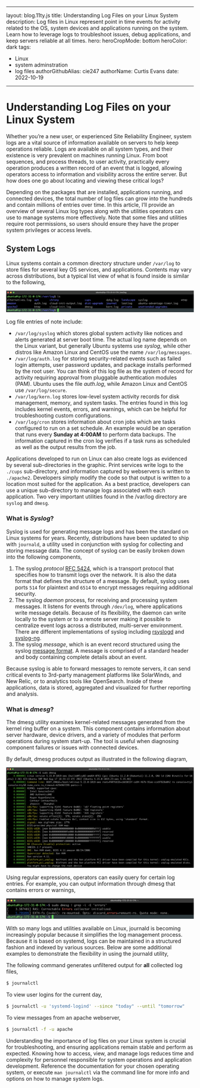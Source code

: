  ---
layout: blog.11ty.js
title: Understanding Log Files on your Linux System
description: Log files in Linux represent point in time events for activity related to the OS, system devices and applications running on the system. Learn how to leverage logs to troubleshoot issues, debug applications, and keep servers reliable at all times.
hero:
heroCropMode: bottom
heroColor: dark
tags:
  - Linux
  - system adminstration
  - log files
authorGithubAlias: cie247
authorName: Curtis Evans
date: 2022-10-19
---
# Understanding Log Files on your Linux System

Whether you’re a new user, or experienced Site Reliability Engineer, system logs are a vital source of information available on servers to help keep operations reliable. Logs are available on all system types, and their existence is very prevalent on machines running Linux. From boot sequences, and process threads, to user activity, practically every operation produces a written record of an event that is logged, allowing operators access to information and visibility across the entire server. But how does one go about locating and viewing these critical logs?

Depending on the packages that are installed, applications running, and connected devices, the total number of log files can grow into the hundreds and contain millions of entries over time. In this article, I’ll provide an overview of several Linux log types along with the utilities operators can use to manage systems more effectively. Note that some files and utilities require root permissions, so users should ensure they have the proper system privileges or access levels.

## System Logs
Linux systems contain a common directory structure under `/var/log` to store files for several key OS services, and applications. Contents may vary across distributions, but a typical list view of what is found inside is similar to the following,

![Command output for listing messages directory](images/var-log-output-linux-log-files.png "/var/log directory")

Log file entries of note include:

- `/var/log/syslog` which stores global system activity like notices and alerts generated at server boot time. The actual log name depends on the Linux variant, but generally Ubuntu systems use *syslog*, while other distros like Amazon Linux and CentOS use the name `/var/log/messages`.
- `/var/log/auth.log` for storing security-related events such as failed login attempts, user password updates, and package installs performed by the root user. You can think of this log file as the system of record for activity requiring approval from pluggable authentication modules (PAM). Ubuntu uses the file *auth.log*, while Amazon Linux and CentOS use `/var/log/secure`.
- `/var/log/kern.log` stores low-level system activity records for disk management, memory, and system tasks. The entries found in this log includes kernel events, errors, and warnings, which can be helpful for troubleshooting custom configurations.
- `/var/log/cron` stores information about cron jobs which are tasks configured to run on a set schedule. An example would be an operation that runs every **Sunday at 4:00AM** to perform data backups. The information captured in the cron log verifies if a task runs as scheduled as well as the output results from the job.

Applications developed to run on Linux can also create logs as evidenced by several sub-directories in the graphic. Print services write logs to the `./cups` sub-directory, and information captured by webservers is written to `./apache2`. Developers simply modify the code so that output is written to a location most suited for the application. As a best practice, developers can use a unique sub-directory to manage logs associated with each application. Two very important utilities found in the /var/log directory are `syslog` and `dmesg`.

### What is *Syslog*?
Syslog is used for generating message logs and has been the standard on Linux systems for years. Recently, distributions have been updated to ship with `journald`, a utility used in conjunction with syslog for collecting and storing message data. The concept of syslog can be easily broken down into the following components,

1. The syslog *protocol* [RFC 5424](https://tools.ietf.org/html/rfc5424), which is a transport protocol that specifies how to transmit logs over the network. It is also the data format that defines the structure of a message. By default, syslog uses ports `514` for plaintext and `6514` to encrypt messages requiring additional security.
2. The syslog _daemon_ process, for receiving and processing system messages. It listens for events through `/dev/log`, where applications write message details. Because of its flexibility, the daemon can write locally to the system or to a remote server making it possible to centralize event logs across a distributed, multi-server environment. There are different implementations of syslog including [rsyslogd](https://www.rsyslog.com/) and [syslog-ng](https://www.syslog-ng.com/).
3. The syslog _message_, which is an event record structured using the syslog [message format](https://tools.ietf.org/html/rfc5424#section-6). A message is comprised of a standard header and body containing complete details about an event.

Because syslog is able to forward messages to remote servers, it can send critical events to 3rd-party management platforms like SolarWinds, and New Relic, or to analytics tools like OpenSearch. Inside of these applications, data is stored, aggregated and visualized for further reporting and analysis.

### What is *dmesg*?
The dmesg utility examines kernel-related messages generated from the kernel ring buffer on a system. This component contains information about server hardware, device drivers, and a variety of modules that perform operations during system start-up. The tool is useful when diagnosing component failures or issues with connected devices.

By default, dmesg produces output as illustrated in the following diagram,

![Command output for dmesg command](images/dmesg-output-linux-log-files.png "dmesg output")

Using regular expressions, operators can easily query for certain log entries. For example, you can output information through dmesg that contains errors or warnings,

![Command output for dmesg command](images/dmesg-output-error-linux-log-files.png "dmesg Error output")

With so many logs and utilities available on Linux, journald is becoming increasingly popular because it simplifies the log management process. Because it is based on systemd, logs can be maintained in a structured fashion and indexed by various sources. Below are some additional examples to demonstrate the flexibility in using the journald utility,

The following command generates unfiltered output for **all** collected log files,
```bash
$ journalctl
```

To view user logins for the current day,
```bash
$ journalctl -u 'systemd-logind' --since "today" --until "tomorrow"
```

To view messages from an apache webserver,
```bash
$ journalctl -f -u apache
```
Understanding the importance of log files on your Linux system is crucial for troubleshooting, and ensuring applications remain stable and perform as expected. Knowing how to access, view, and manage logs reduces time and complexity for personnel responsible for system operations and application development. Reference the documentation for your chosen operating system, or execute `man journalctl` via the command line for more info and options on how to manage system logs.

